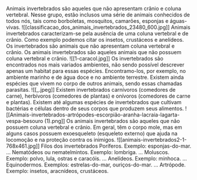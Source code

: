 Animais invertebrados são aqueles que não apresentam crânio e coluna vertebral. Nesse grupo, estão inclusos uma série de animais conhecidos de todos nós, tais como borboletas, mosquitos, camarões, esponjas e águas-vivas.
![[classificacao_dos_animais_invertebrados_23480_600.jpg]]
Animais invertebrados caracterizam-se pela ausência de uma coluna vertebral e de crânio. Como exemplo podemos citar os insetos, crustáceos e anelídeos. Os invertebrados são animais que não apresentam coluna vertebral e crânio. Os animais invertebrados são aqueles animais que não possuem coluna vertebral e crânio.
![[1-caracol.jpg]]
Os invertebrados são encontrados nos mais variados ambientes, não sendo possível descrever apenas um habitat para essas espécies. Encontramo-los, por exemplo, no ambiente marinho e de água doce e no ambiente terrestre. Existem ainda espécies que vivem no corpo de outros animais, sendo essas chamadas parasitas.
![[_.jpeg]]
Existem invertebrados carnívoros (comedores de carne), herbívoros (comedores de plantas) e onívoros (comedores de carne e plantas). Existem até algumas espécies de invertebrados que cultivam bactérias e células dentro de seus corpos que produzem seus alimentos.
![[Animais-invertebrados-artrópodes-escorpião-aranha-lacraia-lagarta-vespa-besouro (1).png]]
Os animais invertebrados são aqueles que não possuem coluna vertebral e crânio. Em geral, têm o corpo mole, mas em alguns casos possuem exoesqueleto (esqueleto externo) que ajuda na locomoção e na proteção contra os inimigos.
![[animais-invertebrados2-1-768x461.jpg]]
Filos dos invertebrados
Poríferos. Exemplo: esponjas-do-mar. ...
Nematódeos ou nematelmintos. Exemplo: lombriga. ...
Moluscos. Exemplo: polvo, lula, ostras e caracóis. ...
Anelídeos. Exemplo: minhoca. ...
Equinodermos. Exemplos: estrelas-do-mar, ouriços-do-mar. ...
Artrópode. Exemplo: insetos, aracnídeos, crustáceos.
